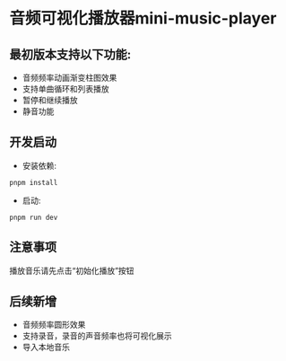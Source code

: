 # 音频可视化播放器mini-music-player

## 最初版本支持以下功能:

- 音频频率动画渐变柱图效果
- 支持单曲循环和列表播放
- 暂停和继续播放
- 静音功能

## 开发启动
- 安装依赖:

```
pnpm install
```
- 启动:

```
pnpm run dev
```

## 注意事项
播放音乐请先点击“初始化播放”按钮

## 后续新增
- 音频频率圆形效果
- 支持录音，录音的声音频率也将可视化展示
- 导入本地音乐
